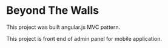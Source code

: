 # Beyond The Walls

This project was built angular.js MVC pattern.

This project is front end of admin panel for mobile application.
